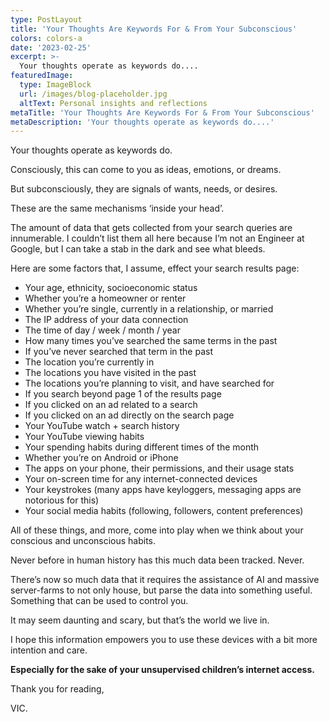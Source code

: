 ```yaml
---
type: PostLayout
title: 'Your Thoughts Are Keywords For & From Your Subconscious'
colors: colors-a
date: '2023-02-25'
excerpt: >-
  Your thoughts operate as keywords do....
featuredImage:
  type: ImageBlock
  url: /images/blog-placeholder.jpg
  altText: Personal insights and reflections
metaTitle: 'Your Thoughts Are Keywords For & From Your Subconscious'
metaDescription: 'Your thoughts operate as keywords do....'
---
```


Your thoughts operate as keywords do.

Consciously, this can come to you as ideas, emotions, or dreams.

But subconsciously, they are signals of wants, needs, or desires.

These are the same mechanisms ‘inside your head’.

The amount of data that gets collected from your search queries are innumerable. I couldn’t list them all here because I’m not an Engineer at Google, but I can take a stab in the dark and see what bleeds.

Here are some factors that, I assume, effect your search results page:

-   Your age, ethnicity, socioeconomic status
-   Whether you’re a homeowner or renter
-   Whether you’re single, currently in a relationship, or married
-   The IP address of your data connection
-   The time of day / week / month / year
-   How many times you’ve searched the same terms in the past
-   If you’ve never searched that term in the past
-   The location you’re currently in
-   The locations you have visited in the past
-   The locations you’re planning to visit, and have searched for
-   If you search beyond page 1 of the results page
-   If you clicked on an ad related to a search
-   If you clicked on an ad directly on the search page
-   Your YouTube watch + search history
-   Your YouTube viewing habits
-   Your spending habits during different times of the month
-   Whether you’re on Android or iPhone
-   The apps on your phone, their permissions, and their usage stats
-   Your on-screen time for any internet-connected devices
-   Your keystrokes (many apps have keyloggers, messaging apps are notorious for this)
-   Your social media habits (following, followers, content preferences)

All of these things, and more, come into play when we think about your conscious and unconscious habits. 

Never before in human history has this much data been tracked. Never.

There’s now so much data that it requires the assistance of AI and massive server-farms to not only house, but parse the data into something useful. Something that can be used to control you.

It may seem daunting and scary, but that’s the world we live in.

I hope this information empowers you to use these devices with a bit more intention and care.

**Especially for the sake of your unsupervised children’s internet access.**

Thank you for reading,

VIC.